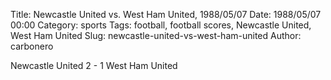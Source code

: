 Title: Newcastle United vs. West Ham United, 1988/05/07
Date: 1988/05/07 00:00
Category: sports
Tags: football, football scores, Newcastle United, West Ham United
Slug: newcastle-united-vs-west-ham-united
Author: carbonero


Newcastle United 2 - 1 West Ham United
